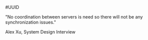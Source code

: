 #UUID

"No coordination between servers is need so there will not be any synchronization issues."

Alex Xu, System Design Interview